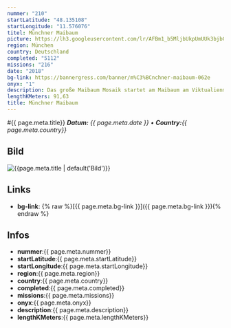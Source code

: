 ```yaml
---
nummer: "210"
startLatitude: "48.135108"
startLongitude: "11.576076"
titel: Münchner Maibaum
picture: https://lh3.googleusercontent.com/lr/AFBm1_b5MljbUkpUmUUk3bjbGJ8_O52mSqcilyMvu1-D3lcYw5fYLaI2fRVZC-upQ6g2si1bkon8vqt9K4A6pyC2eti_ZqAaVecvScRBBMhSPAn9ndBsFbp2hCqjRs4pPSIhVKXwzVStzBreoOg3oslKP9ztIYP6TXJO2suyTQ8N6h-ob8NNxwpcgUoOFChQUulOiVWMZ94uk65BA70-UqDHFKbYrSL_yLd8h4d1cmM6T95mtS0zbIVp7BILRSuTrQwi7mVDScfkVBROL6qfSfgA6IWQKKZBViike_lF2W3C9NY4rkVc-eLelv-wsyoewOpu55I6Scao4wjZRXeaXlqVEdZQuiorCzQK-DbDwGS5NqHBvhDNrtJwV07Z40U2gU_ssRdeo-49AKRjuVaJxLVnMI8IoO-T3UrU42VUAN7AbS4UuNiPmFrIbt5GotU6W5rn8n0gHOTjcHN6DNHA_QN4eT3vWS11OnA18YOVCn0zM0byO8PRSrnpM7dQNoa87WeVsEmL4CWtMmyqvWwLH43Z6lSnZkZtti5t8KNQ_Rl1jZ9ZLYbsH75f0oeF_k7nC-qbDRh-1YkdxYGtgPguq4Gd30YEUVw52ckYHwVloaVW2RO1EC9NbQcUuKmr94cxCwPgxDULIhmS9H6mos2qocVAHUDHlqmOgHMe5MGyHbwfb6fALK0FlsHMWCXCLSpoi0EJfPRUhYSrK0Z4Y6wLKorovNU8g2IyPU8Bjr76UTd5tZLAFHfvJJWPL0ltN7X1UIf6rCCFNTmY4IPuXA7NsxkmGp9EWxzGqeXT1LaqfeK5jiWHUtilv75dEFckF3cbHrU75ZQaSpyiuoQ8gWSB7GMlECDQynzNvkVz4jbw
region: München
country: Deutschland
completed: "5112"
missions: "216"
date: "2018"
bg-link: https://bannergress.com/banner/m%C3%BCnchner-maibaum-062e
onyx: "1"
description: Das große Maibaum Mosaik startet am Maibaum am Viktualienmarkt und führt uns in 4 Schleifen durch ganz München. Das Mosaik besteht aus 216 Missionen .
lengthKMeters: 91,63
title: Münchner Maibaum
---
```


#{{ page.meta.title}}
_**Datum:** {{ page.meta.date }} • **Country:**{{ page.meta.country}}_

## Bild
![{{page.meta.title | default('Bild')}}]({{page.meta.picture}})

## Links
- **bg-link**: {% raw %}[{{ page.meta.bg-link }}]({{ page.meta.bg-link }}){% endraw %}

## Infos
- **nummer**:{{ page.meta.nummer}}
- **startLatitude**:{{ page.meta.startLatitude}}
- **startLongitude**:{{ page.meta.startLongitude}}
- **region**:{{ page.meta.region}}
- **country**:{{ page.meta.country}}
- **completed**:{{ page.meta.completed}}
- **missions**:{{ page.meta.missions}}
- **onyx**:{{ page.meta.onyx}}
- **description**:{{ page.meta.description}}
- **lengthKMeters**:{{ page.meta.lengthKMeters}}

